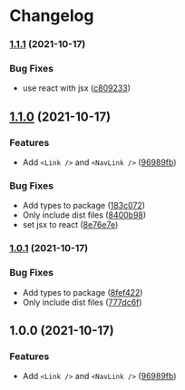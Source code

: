 # Changelog

### [1.1.1](https://www.github.com/cobraz/next-theme-ui/compare/v1.1.0...v1.1.1) (2021-10-17)


### Bug Fixes

* use react with jsx ([c809233](https://www.github.com/cobraz/next-theme-ui/commit/c809233cf9520ea3b77943a151ab3e9928643e67))

## [1.1.0](https://www.github.com/cobraz/next-theme-ui/compare/v1.0.1...v1.1.0) (2021-10-17)


### Features

* Add `<Link />` and `<NavLink />` ([96989fb](https://www.github.com/cobraz/next-theme-ui/commit/96989fb45e5e29fb7e2bcdcd71389e288498f8fb))


### Bug Fixes

* Add types to package ([183c072](https://www.github.com/cobraz/next-theme-ui/commit/183c072e505ba309604479d9628796a008fd9872))
* Only include dist files ([8400b98](https://www.github.com/cobraz/next-theme-ui/commit/8400b98f1d94d3f900bc8527a5440cd4c77aec35))
* set jsx to react ([8e76e7e](https://www.github.com/cobraz/next-theme-ui/commit/8e76e7e78014fb09b577ac1993ed314dd72af63c))

### [1.0.1](https://www.github.com/cobraz/next-theme-ui/compare/v1.0.0...v1.0.1) (2021-10-17)


### Bug Fixes

* Add types to package ([8fef422](https://www.github.com/cobraz/next-theme-ui/commit/8fef422f308c2569f8a8b0ae2bac4dbbed2e4e56))
* Only include dist files ([777dc6f](https://www.github.com/cobraz/next-theme-ui/commit/777dc6f8ede0af7d7a515a83ac9fc9b6f0684976))

## 1.0.0 (2021-10-17)


### Features

* Add `<Link />` and `<NavLink />` ([96989fb](https://www.github.com/cobraz/next-theme-ui/commit/96989fb45e5e29fb7e2bcdcd71389e288498f8fb))
